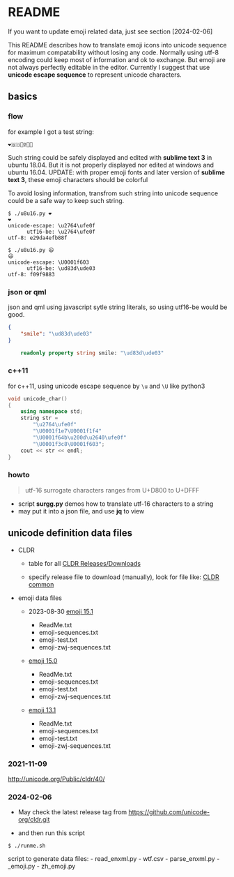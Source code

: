 # README

If you want to update emoji related data, just see section [2024-02-06]


This README describes how to translate emoji icons into unicode sequence for
maximum compatability without losing any code. Normally using utf-8 encoding
could keep most of information and ok to exchange. But emoji are not always
perfectly editable in the editor. Currently I suggest that use **unicode
escape sequence** to represent unicode characters.

## basics

### flow

for example I got a test string:
```
❤️🇧🇴🙋‍♀️🏈😃
```

Such string could be safely displayed and edited with **sublime text 3**
in ubuntu 18.04. But it is not properly displayed nor edited at windows and
ubuntu 16.04.
UPDATE: with proper emoji fonts and later version of **sublime text 3**, these emoji characters should be colorful

To avoid losing information, transfrom such string into unicode sequence could be a safe way to keep such string.

```
$ ./u8u16.py ❤️
❤️
unicode-escape: \u2764\ufe0f
      utf16-be: \u2764\ufe0f
utf-8: e29da4efb88f

$ ./u8u16.py 😃
😃
unicode-escape: \U0001f603
      utf16-be: \ud83d\ude03
utf-8: f09f9883
```

### json or qml

json and qml using javascript sytle string literals, so using utf16-be would be
good.

```json
{
    "smile": "\ud83d\ude03"
}
```

```qml
    readonly property string smile: "\ud83d\ude03"
```

### c++11

for c++11, using unicode escape sequence by ```\u``` and ```\U``` like python3

```c++
void unicode_char()
{
    using namespace std;
    string str =
        "\u2764\ufe0f"
        "\U0001f1e7\U0001f1f4"
        "\U0001f64b\u200d\u2640\ufe0f"
        "\U0001f3c8\U0001f603";
    cout << str << endl;
}
```

### howto

> utf-16 surrogate characters ranges from U+D800 to U+DFFF

- script **surgg.py** demos how to translate utf-16 characters to a string
- may put it into a json file, and use **jq** to view

## unicode definition data files

* CLDR

    * table for all [CLDR Releases/Downloads](http://cldr.unicode.org/index/downloads)

    * specify release file to download (manually), look for file like: [CLDR common](http://unicode.org/Public/cldr/37/cldr-common-37.0.zip)

* emoji data files

    * 2023-08-30 [emoji 15.1](https://unicode.org/Public/emoji/15.1/)
        - ReadMe.txt
        - emoji-sequences.txt
        - emoji-test.txt
        - emoji-zwj-sequences.txt

    * [emoji 15.0](https://unicode.org/Public/emoji/15.0/)
        - ReadMe.txt
        - emoji-sequences.txt
        - emoji-test.txt
        - emoji-zwj-sequences.txt

    * [emoji 13.1](https://unicode.org/Public/emoji/13.1/)
        - ReadMe.txt
        - emoji-sequences.txt
        - emoji-test.txt
        - emoji-zwj-sequences.txt


### 2021-11-09

http://unicode.org/Public/cldr/40/


### 2024-02-06

- May check the latest release tag from https://github.com/unicode-org/cldr.git

- and then run this script

```
$ ./runme.sh
```

script to generate data files:
    - read_enxml.py
        - wtf.csv
    - parse_enxml.py
        - \_emoji.py
        - zh_emoji.py
